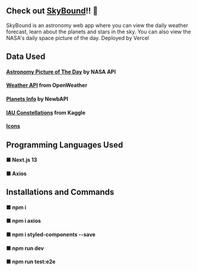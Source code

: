## Check out [SkyBound](https://skyboundapp.vercel.app/)!! 💫
SkyBound is an astronomy web app where you can view the daily weather forecast, learn about the planets and stars in the sky. You can also view the NASA's daily space picture of the day.
Deployed by Vercel

## Data Used
#### [Astronomy Picture of The Day](https://github.com/OpenGenus/nasa-api/tree/master/src) by NASA API
#### [Weather API](https://openweathermap.org/current) from OpenWeather
#### [Planets Info](https://rapidapi.com/newbAPIOfficial/api/planets-info-by-newbapi/) by NewbAPI
#### [IAU Constellations](https://www.kaggle.com/datasets/stpeteishii/iau-designated-constellations?select=constellation.csv) from Kaggle
#### [Icons](https://www.flaticon.com/)

## Programming Languages Used
#### ■ Next.js 13
#### ■ Axios

## Installations and Commands
#### ■ npm i
#### ■ npm i axios
#### ■ npm i styled-components --save
#### ■ npm run dev
#### ■ npm run test:e2e

